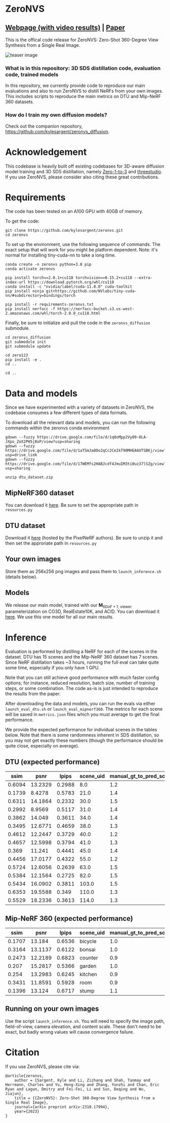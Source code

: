 # ZeroNVS

## [Webpage (with video results)](https://kylesargent.github.io/zeronvs/) | [Paper](http://arxiv.org/abs/2310.17994)

This is the offical code release for ZeroNVS: Zero-Shot 360-Degree View Synthesis from a Single Real Image. 

![teaser image](zeronvs_teaser.png "ZeroNVS results.")

### What is in this repository: 3D SDS distillation code, evaluation code, trained models
In this repository, we currently provide code to reproduce our main evaluations and also to run ZeroNVS to distill NeRFs from your own images. This includes scripts to reproduce the main metrics on DTU and Mip-NeRF 360 datasets. 

### How do I train my own diffusion models?
Check out the companion repository, https://github.com/kylesargent/zeronvs_diffusion.

# Acknowledgement

This codebase is heavily built off existing codebases for 3D-aware diffusion model training and 3D SDS distillation, namely [Zero-1-to-3](https://github.com/cvlab-columbia/zero123) and [threestudio](https://github.com/threestudio-project/threestudio). If you use ZeroNVS, please consider also citing these great contributions.  

# Requirements
The code has been tested on an A100 GPU with 40GB of memory.

To get the code:
```
git clone https://github.com/kylesargent/zeronvs.git
cd zeronvs
```

To set up the environment, use the following sequence of commands. The exact setup that will work for you might be platform dependent. Note: it's normal for installing tiny-cuda-nn to take a long time.
<!-- export TCNN_CUDA_ARCHITECTURES=80 -->

```
conda create -n zeronvs python=3.8 pip
conda activate zeronvs

pip install torch==2.0.1+cu118 torchvision==0.15.2+cu118 --extra-index-url https://download.pytorch.org/whl/cu118
conda install -c "nvidia/label/cuda-11.8.0" cuda-toolkit
pip install ninja git+https://github.com/NVlabs/tiny-cuda-nn/#subdirectory=bindings/torch

pip install -r requirements-zeronvs.txt
pip install nerfacc -f https://nerfacc-bucket.s3.us-west-2.amazonaws.com/whl/torch-2.0.0_cu118.html
```

Finally, be sure to initialize and pull the code in the `zeronvs_diffusion` submodule.
```
cd zeronvs_diffusion
git submodule init
git submodule update

cd zero123
pip install -e .
cd ..

cd ..
```

# Data and models
Since we have experimented with a variety of datasets in ZeroNVS, the codebase consumes a few different types of data formats. 

To download all the relevant data and models, you can run the following commands within the zeronvs conda environment 
```
gdown --fuzzy https://drive.google.com/file/d/1q0oMpp2Vy09-0LA-JXpo_ZoX2PH5j8oP/view?usp=sharing
gdown --fuzzy https://drive.google.com/file/d/1aTSmJa8Oo2qCc2Ce2kT90MHEA6UTSBKj/view?usp=drive_link
gdown --fuzzy https://drive.google.com/file/d/17WEMfs2HABJcdf4JmuIM3ti0uz37lSZg/view?usp=sharing

unzip dtu_dataset.zip
```

## MipNeRF360 dataset
You can download it [here](https://drive.google.com/file/d/1q0oMpp2Vy09-0LA-JXpo_ZoX2PH5j8oP/view?usp=sharing). Be sure to set the appropriate path in `resources.py`

## DTU dataset
Download it [here](https://drive.google.com/file/d/1aTSmJa8Oo2qCc2Ce2kT90MHEA6UTSBKj/view?usp=drive_link) (hosted by the PixelNeRF authors). Be sure to unzip it and then set the approriate path in `resources.py`

## Your own images
Store them as 256x256 png images and pass them to `launch_inference.sh` (details below).

## Models
We release our main model, trained with our $\mathbf{M}_{\mathrm{6DoF+1,~viewer}}$ parameterization on CO3D, RealEstate10K, and ACID. You can download it [here](https://drive.google.com/file/d/17WEMfs2HABJcdf4JmuIM3ti0uz37lSZg/view?usp=sharing). We use this one model for all our main results.

# Inference
Evaluation is performed by distilling a NeRF for each of the scenes in the dataset. DTU has 15 scenes and the Mip-NeRF 360 dataset has 7 scenes. Since NeRF distillation takes ~3 hours, running the full eval can take quite some time, especially if you only have 1 GPU.

Note that you can still achieve good performance with much faster config options; for instance, reduced resolution, batch size, number of training steps, or some combination. The code as-is is just intended to reproduce the results from the paper.

After downloading the data and models, you can run the evals via either `launch_eval_dtu.sh` or `launch_eval_mipnerf360`. The metrics for each scene will be saved in `metrics.json` files which you must average to get the final performance. 

We provide the expected performance for individual scenes in the tables below. Note that there is some randomness inherent in SDS distillation, so you may not get exactly these numbers (though the performance should be quite close, especially on average).

## DTU (expected performance)
ssim | psnr | lpips | scene_uid | manual_gt_to_pred_scale
--- | --- | --- | --- | ---
0.6094 | 13.2329 | 0.2988 | 8.0 | 1.2
0.1739 | 8.4278 | 0.5783 | 21.0 | 1.4
0.6311 | 14.1864 | 0.2332 | 30.0 | 1.5
0.2992 | 8.9569 | 0.5117 | 31.0 | 1.4
0.3862 | 14.049 | 0.3611 | 34.0 | 1.4
0.3495 | 12.6771 | 0.4659 | 38.0 | 1.3
0.4612 | 12.2447 | 0.3729 | 40.0 | 1.2
0.4657 | 12.5998 | 0.3794 | 41.0 | 1.3
0.369 | 11.241 | 0.4441 | 45.0 | 1.4
0.4456 | 17.0177 | 0.4322 | 55.0 | 1.2
0.5724 | 12.6056 | 0.2639 | 63.0 | 1.5
0.5384 | 12.1564 | 0.2725 | 82.0 | 1.5
0.5434 | 16.0902 | 0.3811 | 103.0 | 1.5
0.6353 | 19.5588 | 0.349 | 110.0 | 1.3
0.5529 | 18.2336 | 0.3613 | 114.0 | 1.3

## Mip-NeRF 360 (expected performance)
ssim | psnr | lpips | scene_uid | manual_gt_to_pred_scale
--- | --- | --- | --- | ---
0.1707 | 13.184 | 0.6536 | bicycle | 1.0
0.3164 | 13.1137 | 0.6122 | bonsai | 1.0
0.2473 | 12.2189 | 0.6823 | counter | 0.9
0.207 | 15.2817 | 0.5366 | garden | 1.0
0.254 | 13.2983 | 0.6245 | kitchen | 0.9
0.3431 | 11.8591 | 0.5928 | room | 0.9
0.1396 | 13.124 | 0.6717 | stump | 1.1

## Running on your own images
Use the script `launch_inference.sh`. You will need to specify the image path, field-of-view, camera elevation, and content scale. These don't need to be exact, but badly wrong values will cause convergence failure.


# Citation
If you use ZeroNVS, please cite via:
```
@article{zeronvs,
    author = {Sargent, Kyle and Li, Zizhang and Shah, Tanmay and Herrmann, Charles and Yu, Hong-Xing and Zhang, Yunzhi and Chan, Eric Ryan and Lagun, Dmitry and Fei-Fei, Li and Sun, Deqing and Wu, Jiajun},       
    title = {{ZeroNVS}: Zero-Shot 360-Degree View Synthesis from a Single Real Image},
    journal={arXiv preprint arXiv:2310.17994},
    year={2023}
}
```